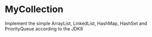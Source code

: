 # MyCollection
Implement the simple ArrayList, LinkedList, HashMap, HashSet and PriorityQueue according to the JDK8
